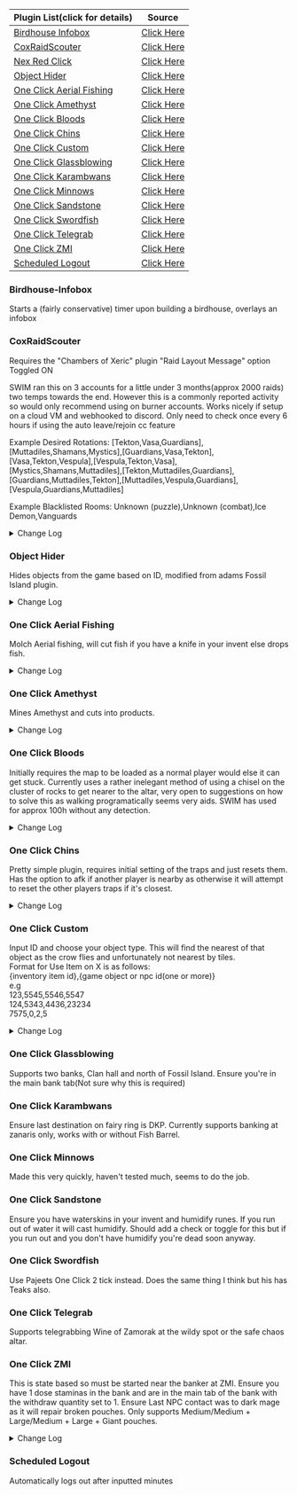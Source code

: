|Plugin List(click for details) | Source |
|------------- |------------- |
| [Birdhouse Infobox](#birdhouse-infobox) | [Click Here](https://github.com/Magnusrn/Plugins/tree/master/birdhouseinfobox/src/main/java/net/runelite/client/plugins/birdhouseinfobox) |
| [CoxRaidScouter](#coxraidscouter)  | [Click Here](https://github.com/Magnusrn/Plugins/tree/master/coxraidscouter/src/main/java/net/runelite/client/plugins/coxraidscouter) |
| [Nex Red Click](#nex-red-click) |   [Click Here](https://github.com/Magnusrn/Plugins/tree/master/nexredclick/src/main/java/net/runelite/client/plugins/nexredclick) |
| [Object Hider](#object-hider)  | [Click Here](https://github.com/Magnusrn/Plugins/tree/master/objecthider/src/main/java/net/runelite/client/plugins/objecthider) |
| [One Click Aerial Fishing](#one-click-aerial-fishing)| [Click Here](https://github.com/Magnusrn/Plugins/tree/master/oneclickaerialfishing/src/main/java/net/runelite/client/plugins/oneclickaerialfishing) |
| [One Click Amethyst](#one-click-amethyst)| [Click Here](https://github.com/Magnusrn/Plugins/tree/master/oneclickamethyst/src/main/java/net/runelite/client/plugins/oneclickamethyst) |
| [One Click Bloods](#one-click-bloods) | [Click Here](https://github.com/Magnusrn/Plugins/tree/master/oneclickbloods/src/main/java/net/runelite/client/plugins/oneclickbloods) |
| [One Click Chins](#one-click-chins) | [Click Here](https://github.com/Magnusrn/Plugins/tree/master/oneclickchins/src/main/java/net/runelite/client/plugins/oneclickchins) |
| [One Click Custom](#one-click-custom) | [Click Here](https://github.com/Magnusrn/Plugins/tree/master/oneclickcustom/src/main/java/net/runelite/client/plugins/oneclickcustom) |
| [One Click Glassblowing](#one-click-glassblowing) |  [Click Here](https://github.com/Magnusrn/Plugins/tree/master/oneclickglassblowing/src/main/java/net/runelite/client/plugins/oneclickglassblowing) |
| [One Click Karambwans](#one-click-karambwans) | [Click Here](https://github.com/Magnusrn/Plugins/tree/master/oneclickkarambwans/src/main/java/net/runelite/client/plugins/oneclickkarambwans) |
| [One Click Minnows](#one-click-minnows)  | [Click Here](https://github.com/Magnusrn/Plugins/tree/master/oneclickminnows/src/main/java/net/runelite/client/plugins/oneclickminnows) |
| [One Click Sandstone](#one-click-sandstone)|  [Click Here](https://github.com/Magnusrn/Plugins/tree/master/oneclicksandstone/src/main/java/net/runelite/client/plugins/oneclicksandstone) |
| [One Click Swordfish](#one-click-swordfish)|   [Click Here](https://github.com/Magnusrn/Plugins/tree/master/oneclickswordfish/src/main/java/net/runelite/client/plugins/oneclickswordfish) |
| [One Click Telegrab](#one-click-telegrab) |  [Click Here](https://github.com/Magnusrn/Plugins/tree/master/oneclicktelegrab/src/main/java/net/runelite/client/plugins/oneclicktelegrab) |
| [One Click ZMI](#one-click-zmi) |   [Click Here](https://github.com/Magnusrn/Plugins/tree/master/oneclickzmi/src/main/java/net/runelite/client/plugins/oneclickzmi) |
| [Scheduled Logout](#scheduled-logout) |   [Click Here](https://github.com/Magnusrn/Plugins/tree/master/scheduledlogout/src/main/java/net/runelite/client/plugins/scheduledlogout) |

### Birdhouse-Infobox
Starts a (fairly conservative) timer upon building a birdhouse, overlays an infobox

### CoxRaidScouter

Requires the "Chambers of Xeric" plugin "Raid Layout Message" option Toggled ON

SWIM ran this on 3 accounts for a little under 3 months(approx 2000 raids) two temps towards the end. However this is a commonly reported activity so would only recommend using on burner accounts. Works nicely if setup on a cloud VM and webhooked to discord. Only need to check once every 6 hours if using the auto leave/rejoin cc feature

Example Desired Rotations: [Tekton,Vasa,Guardians],[Muttadiles,Shamans,Mystics],[Guardians,Vasa,Tekton],[Vasa,Tekton,Vespula],[Vespula,Tekton,Vasa],[Mystics,Shamans,Muttadiles],[Tekton,Muttadiles,Guardians],[Guardians,Muttadiles,Tekton],[Muttadiles,Vespula,Guardians],[Vespula,Guardians,Muttadiles] 

Example Blacklisted Rooms: Unknown (puzzle),Unknown (combat),Ice Demon,Vanguards

<details>
  <summary>Change Log</summary>
  
v0.1.0 -  
Added automatic enabling of "Chambers Of Xeric" plugin and the layoutmessage config option  
  
v0.07 -  
Added option to scout without Overload
  
V0.06 -
Removed dependancy on iutils but no longer sends clicks and randomness removed for now. Emphasis on only use burner accounts.

V0.05 -
Auto Leave/Rejoin CC no longer requires you to wait for the bot to rejoin

V0.04 -
Added Java webhook instead of external python file
Modified reset to be on logout instead of login due to sometimes leaving cc immediately upon login

V0.03 -
Added 5h login timer handling
Added reset on login(Prevents webhook posting raid taken on relog)
Added webhook message on logout

v0.02 -
Added Good Crabs detector
Added ability to input specific rotations rather than just blacklist
added os detection for python run command

v0.01 -
Moved webhook.py within plugins folder for ease of setup
Added layout to webhook (SCSPF e.g)
Added new embed for webhook
Added webhook message when raid is taken(user has started scouting again)
</details>

### Object Hider
Hides objects from the game based on ID, modified from adams Fossil Island plugin.

<details>
  <summary>Change Log</summary>
 
v0.04 - 
Added Sotetseg back wall and abyssal demon catacombs bridge to config  
  
v0.03 - 
remove obselete variable cnt 

v0.01 -
release 
</details>

### One Click Aerial Fishing
Molch Aerial fishing, will cut fish if you have a knife in your invent else drops fish.

<details>
  <summary>Change Log</summary>    
v0.02 -  
Modify drop to be after catching 1 fish, can catch fish a lot more efficiently now as they can be dropped while the bird is gathering more   

v0.01 -  
release   
</details>

### One Click Amethyst
Mines Amethyst and cuts into products. 

<details>
  <summary>Change Log</summary>
  
v0.03 - 
Updated to allow for banking if no chisel in inventory.

v0.01 -
release
</details>


### One Click Bloods
Initially requires the map to be loaded as a normal player would else it can get stuck. Currently uses a rather inelegant method of using a chisel on the cluster of rocks to get nearer to the altar, very open to suggestions on how to solve this as walking programatically seems very aids. SWIM has used for approx 100h without any detection.

<details>
  <summary>Change Log</summary>  
  
v0.1.0 -  
Modify walking to blood altar, no longer uses chisel on rocks, thus removed manual walk option.  
  
v0.04 -  
Added option to use pickaxe special attack and support for blood essence, credit Ethan Vann  
  
v0.03 - 
Updated Inventory Full check to be on clienttick instead of menuoptionclicked. Added option to manual walk towards the altar. 

v0.01 -
release
</details>

### One Click Chins
Pretty simple plugin, requires initial setting of the traps and just resets them. Has the option to afk if another player is nearby as otherwise it will attempt to reset the other players traps if it's closest.

<details>
  <summary>Change Log</summary>
  
 v0.04 -  
Added distance check to prevent other peoples traps messing up the plugin.  
  
v0.03 - 
Updated to allow for grey/black chinchompas

v0.01 -
release
</details>

### One Click Custom
Input ID and choose your object type. This will find the nearest of that object as the crow flies and unfortunately not nearest by tiles.  
Format for Use Item on X is as follows:  
{inventory item id},{game object or npc id(one or more)}  
e.g  
123,5545,5546,5547  
124,5343,4436,23234  
7575,0,2,5  

<details>
  <summary>Change Log</summary>
  
v0.3 -  
Add support for banking.   

v0.1.2 -  
Added input validation to allow for commenting.
  
v0.10 -  
Added Use inventory item on Game Object/NPC 
Added check for dead NPC for Attack 
  
v0.03 - 
Changed input to be list rather than single ID

v0.01 -
release
</details>

### One Click Glassblowing
Supports two banks, Clan hall and north of Fossil Island. Ensure you're in the main bank tab(Not sure why this is required)

### One Click Karambwans
Ensure last destination on fairy ring is DKP. Currently supports banking at zanaris only, works with or without Fish Barrel.

### One Click Minnows
Made this very quickly, haven't tested much, seems to do the job.

### One Click Sandstone
Ensure you have waterskins in your invent and humidify runes. If you run out of water it will cast humidify. Should add a check or toggle for this but if you run out and you don't have humidify you're dead soon anyway.

### One Click Swordfish
Use Pajeets One Click 2 tick instead. Does the same thing I think but his has Teaks also.

### One Click Telegrab
Supports telegrabbing Wine of Zamorak at the wildy spot or the safe chaos altar.

### One Click ZMI
This is state based so must be started near the banker at ZMI. Ensure you have 1 dose staminas in the bank and are in the main tab of the bank with the withdraw quantity set to 1. Ensure Last NPC contact was to dark mage as it will repair broken pouches. Only supports Medium/Medium + Large/Medium + Large + Giant pouches.

<details>
  <summary>Change Log</summary>
  
v0.04 - 
Updated getbanker opcode to break less

v0.01 -
release
</details>

### Scheduled Logout
Automatically logs out after inputted minutes
